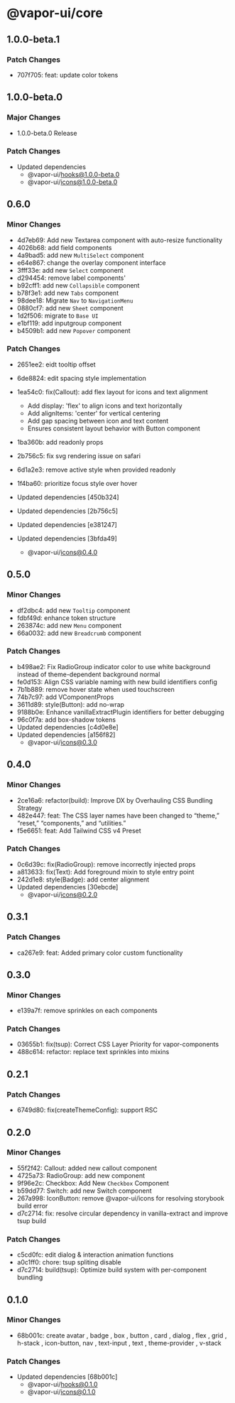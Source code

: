 # @vapor-ui/core

## 1.0.0-beta.1

### Patch Changes

- 707f705: feat: update color tokens

## 1.0.0-beta.0

### Major Changes

- 1.0.0-beta.0 Release

### Patch Changes

- Updated dependencies
    - @vapor-ui/hooks@1.0.0-beta.0
    - @vapor-ui/icons@1.0.0-beta.0

## 0.6.0

### Minor Changes

- 4d7eb69: Add new Textarea component with auto-resize functionality
- 4026b68: add field components
- 4a9bad5: add new `MultiSelect` component
- e64e867: change the overlay component interface
- 3fff33e: add new `Select` component
- d294454: remove label components'
- b92cff1: add new `Collapsible` component
- b78f3e1: add new `Tabs` component
- 98dee18: Migrate `Nav` to `NavigationMenu`
- 0880cf7: add new `Sheet` component
- 1d2f506: migrate to `Base UI`
- e1bf119: add inputgroup component
- b4509b1: add new `Popover` component

### Patch Changes

- 2651ee2: eidt tooltip offset
- 6de8824: edit spacing style implementation
- 1ea54c0: fix(Callout): add flex layout for icons and text alignment
    - Add display: 'flex' to align icons and text horizontally
    - Add alignItems: 'center' for vertical centering
    - Add gap spacing between icon and text content
    - Ensures consistent layout behavior with Button component

- 1ba360b: add readonly props
- 2b756c5: fix svg rendering issue on safari
- 6d1a2e3: remove active style when provided readonly
- 1f4ba60: prioritize focus style over hover
- Updated dependencies [450b324]
- Updated dependencies [2b756c5]
- Updated dependencies [e381247]
- Updated dependencies [3bfda49]
    - @vapor-ui/icons@0.4.0

## 0.5.0

### Minor Changes

- df2dbc4: add new `Tooltip` component
- fdbf49d: enhance token structure
- 263874c: add new `Menu` component
- 66a0032: add new `Breadcrumb` component

### Patch Changes

- b498ae2: Fix RadioGroup indicator color to use white background instead of theme-dependent background normal
- fe0d153: Align CSS variable naming with new build identifiers config
- 7b1b889: remove hover state when used touchscreen
- 74b7c97: add VComponentProps
- 3611d89: style(Button): add no-wrap
- 9188b0e: Enhance vanillaExtractPlugin identifiers for better debugging
- 96c0f7a: add box-shadow tokens
- Updated dependencies [c4d0e8e]
- Updated dependencies [a156f82]
    - @vapor-ui/icons@0.3.0

## 0.4.0

### Minor Changes

- 2ce16a6: refactor(build): Improve DX by Overhauling CSS Bundling Strategy
- 482e447: feat: The CSS layer names have been changed to “theme,” “reset,” “components,” and “utilities.”
- f5e6651: feat: Add Tailwind CSS v4 Preset

### Patch Changes

- 0c6d39c: fix(RadioGroup): remove incorrectly injected props
- a813633: fix(Text): Add foreground mixin to style entry point
- 242d1e8: style(Badge): add center alignment
- Updated dependencies [30ebcde]
    - @vapor-ui/icons@0.2.0

## 0.3.1

### Patch Changes

- ca267e9: feat: Added primary color custom functionality

## 0.3.0

### Minor Changes

- e139a7f: remove sprinkles on each components

### Patch Changes

- 03655b1: fix(tsup): Correct CSS Layer Priority for vapor-components
- 488c614: refactor: replace text sprinkles into mixins

## 0.2.1

### Patch Changes

- 6749d80: fix(createThemeConfig): support RSC

## 0.2.0

### Minor Changes

- 55f2f42: Callout: added new callout component
- 4725a73: RadioGroup: add new component
- 9f96e2c: Checkbox: Add New `Checkbox` Component
- b59dd77: Switch: add new Switch component
- 267a998: IconButton: remove @vapor-ui/icons for resolving storybook build error
- d7c2714: fix: resolve circular dependency in vanilla-extract and improve tsup build

### Patch Changes

- c5cd0fc: edit dialog & interaction animation functions
- a0c1ff0: chore: tsup spliting disable
- d7c2714: build(tsup): Optimize build system with per-component bundling

## 0.1.0

### Minor Changes

- 68b001c: create avatar , badge , box , button , card , dialog , flex , grid , h-stack , icon-button, nav , text-input , text , theme-provider , v-stack

### Patch Changes

- Updated dependencies [68b001c]
    - @vapor-ui/hooks@0.1.0
    - @vapor-ui/icons@0.1.0
